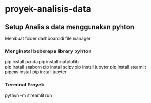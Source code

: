 # proyek-analisis-data

## Setup Analisis data menggunakan pyhton
Membuat folder dashboard di file manager

### Menginstal beberapa library pyhton
pip install panda
pip install matplotlib  
pip install seaborn
pip install scipy
pip install jupyter 
pip install steamlit
pipenv install
pip install jupyter 

### Terminal Proyek
python -m streamlit run
